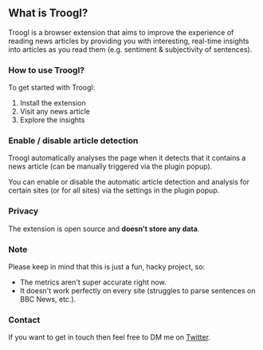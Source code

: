 ## What is Troogl?  
  
Troogl is a browser extension that aims to improve the experience of reading news articles by providing you with interesting, real-time insights into articles as you read them (e.g. sentiment & subjectivity of sentences).  

### How to use Troogl?  
  
To get started with Troogl:  
  
1. Install the extension
1. Visit any news article
1. Explore the insights
  
### Enable / disable article detection  
  
Troogl automatically analyses the page when it detects that it contains a news article (can be manually triggered via the plugin popup).  
  
You can enable or disable the automatic article detection and analysis for certain sites (or for all sites) via the settings in the plugin popup.  
  
### Privacy  
  
The extension is open source and **doesn't store any data**.  
  
### Note  
  
Please keep in mind that this is just a fun, hacky project, so:  
  
- The metrics aren't super accurate right now.  
- It doesn't work perfectly on every site (struggles to parse sentences on BBC News, etc.).  
  
### Contact  
  
If you want to get in touch then feel free to DM me on [Twitter](https://twitter.com/samueldobbie).
